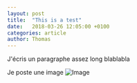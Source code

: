 ```yaml
---
layout: post
title:  "This is a test"
date:   2018-03-26 12:05:00 +0100
categories: article
author: Thomas
---
```

J'écris un paragraphe assez long blablabla

Je poste une image
![Image](http://cdn2.cuisinealafrancaise.com/img/thumbs/Bananes-c42be3ba181983419daef0f3591d4371.jpg)
